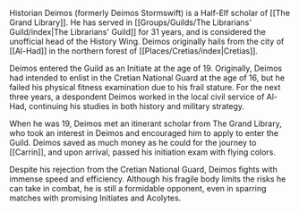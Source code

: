 Historian Deimos (formerly Deimos Stormswift) is a Half-Elf scholar of [[The Grand Library]]. He has served in [[Groups/Guilds/The Librarians' Guild/index|The Librarians' Guild]] for 31 years, and is considered the unofficial head of the History Wing. Deimos originally hails from the city of [[Al-Had]] in the northern forest of [[Places/Cretias/index|Cretias]]. 

Deimos entered the Guild as an Initiate at the age of 19. Originally, Deimos had intended to enlist in the Cretian National Guard at the age of 16, but he failed his physical fitness examination due to his frail stature. For the next three years, a despondent Deimos worked in the local civil service of Al-Had, continuing his studies in both history and military strategy. 

When he was 19, Deimos met an itinerant scholar from The Grand Library, who took an interest in Deimos and encouraged him to apply to enter the Guild. Deimos saved as much money as he could for the journey to [[Carrin]], and upon arrival, passed his initiation exam with flying colors. 

Despite his rejection from the Cretian National Guard, Deimos fights with immense speed and efficiency. Although his fragile body limits the risks he can take in combat, he is still a formidable opponent, even in sparring matches with promising Initiates and Acolytes. 